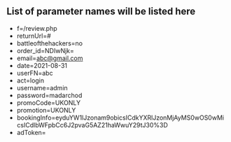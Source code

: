 ## List of parameter names will be listed here

* f=/review.php  
* returnUrl=# 
* battleofthehackers=no
* order_id=NDIwNjk=
* email=abc@gmail.com
* date=2021-08-31
* userFN=abc
* act=login
* username=admin
* password=madarchod
* promoCode=UKONLY
* promotion=UKONLY
* bookingInfo=eyduYW1lJzonam9obicsICdkYXRlJzonMjAyMS0wOS0wMicsICdlbWFpbCc6J2pvaG5AZ21haWwuY29tJ30%3D
* adToken=
